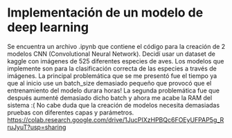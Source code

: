 # Implementación de un modelo de deep learning
Se encuentra un archivo .ipynb que contiene el código para la creación de 2 modelos CNN (Convolutional Neural Network). Decidí usar un dataset de kaggle con imágenes de 525 diferentes especies de aves. Los modelos que implemente son para la clasificación correcta de las especies a través de imágenes. La principal problemática que se me presentó fue el tiempo ya que al inicio use un batch_size demasiado pequeño que provocó que el entrenamiento del modelo durara horas! La segunda problemática fue que después aumenté demasiado dicho batch y ahora me acabe la RAM del sistema :( No cabe duda que la creación de modelos necesita demasiadas pruebas con diferentes capas y parámetros.
https://colab.research.google.com/drive/1JucPIXzHPBQc6FOEyUFPAP5g_RruJyuT?usp=sharing
